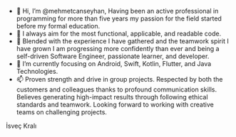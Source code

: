- 👋 Hi, I’m @mehmetcanseyhan, Having been an active professional in programming for more than five years my passion for the field started before my formal education. 
- 👀 I always aim for the most functional, applicable, and readable code.
- 🌱 Blended with the experience I have gathered and the teamwork spirit I have grown I am progressing more confidently than ever and being a self-driven Software Engineer, passionate learner, and developer. 
- 💞️ I’m currently focusing on Android, Swift, Kotlin, Flutter, and Java Technologies. 
- 📫 Proven strength and drive in group projects. Respected by both the customers and colleagues thanks to profound communication skills. 
Believes generating high-impact results through following ethical standards and teamwork.
Looking forward to working with creative teams on challenging projects.

İsveç Kralı

<!---
mehmetcanseyhan/mehmetcanseyhan is a ✨ special ✨ repository because its `README.md` (this file) appears on your GitHub profile.
You can click the Preview link to take a look at your changes.
--->

